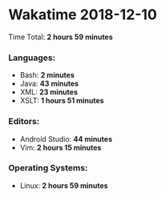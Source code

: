 # Wakatime 2018-12-10

Time Total: **2 hours 59 minutes**

### Languages:
- Bash: **2 minutes** 
- Java: **43 minutes** 
- XML: **23 minutes** 
- XSLT: **1 hours 51 minutes** 

### Editors:
- Android Studio: **44 minutes** 
- Vim: **2 hours 15 minutes** 

### Operating Systems:
- Linux: **2 hours 59 minutes** 

